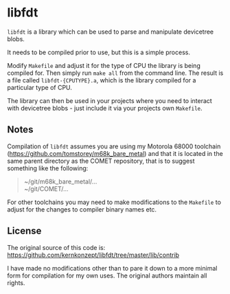 # libfdt
`libfdt` is a library which can be used to parse and manipulate devicetree blobs.

It needs to be compiled prior to use, but this is a simple process.

Modify `Makefile` and adjust it for the type of CPU the library is being compiled for. Then simply run `make all` from the command line. The result is a file called `libfdt-{CPUTYPE}.a`, which is the library compiled for a particular type of CPU.

The library can then be used in your projects where you need to interact with devicetree blobs - just include it via your projects own `Makefile`.

## Notes
Compilation of `libfdt` assumes you are using my Motorola 68000 toolchain (https://github.com/tomstorey/m68k_bare_metal) and that it is located in the same parent directory as the COMET repository, that is to suggest something like the following:

> ~/git/m68k_bare_metal/...  
~/git/COMET/...

For other toolchains you may need to make modifications to the `Makefile` to adjust for the changes to compiler binary names etc.

## License
The original source of this code is: https://github.com/kernkonzept/libfdt/tree/master/lib/contrib

I have made no modifications other than to pare it down to a more minimal form for compilation for my own uses. The original authors maintain all rights.
